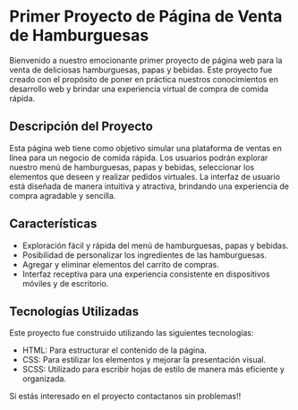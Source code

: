 # Primer Proyecto de Página de Venta de Hamburguesas

Bienvenido a nuestro emocionante primer proyecto de página web para la venta de deliciosas hamburguesas, papas y bebidas. Este proyecto fue creado con el propósito de poner en práctica nuestros conocimientos en desarrollo web y brindar una experiencia virtual de compra de comida rápida.

## Descripción del Proyecto

Esta página web tiene como objetivo simular una plataforma de ventas en línea para un negocio de comida rápida. Los usuarios podrán explorar nuestro menú de hamburguesas, papas y bebidas, seleccionar los elementos que deseen y realizar pedidos virtuales. La interfaz de usuario está diseñada de manera intuitiva y atractiva, brindando una experiencia de compra agradable y sencilla.

## Características

- Exploración fácil y rápida del menú de hamburguesas, papas y bebidas.
- Posibilidad de personalizar los ingredientes de las hamburguesas.
- Agregar y eliminar elementos del carrito de compras.
- Interfaz receptiva para una experiencia consistente en dispositivos móviles y de escritorio.

## Tecnologías Utilizadas

Este proyecto fue construido utilizando las siguientes tecnologías:

- HTML: Para estructurar el contenido de la página.
- CSS: Para estilizar los elementos y mejorar la presentación visual.
- SCSS: Utilizado para escribir hojas de estilo de manera más eficiente y organizada.


Si estás interesado en el proyecto contactanos sin problemas!!
